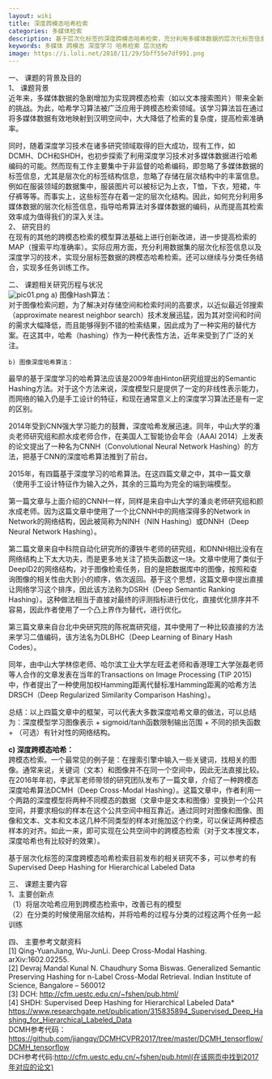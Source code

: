 ```yaml
---
layout: wiki
title: 深度跨模态哈希检索
categories: 多媒体检索
description: 基于层次化标签的深度跨模态哈希检索，充分利用多媒体数据的层次化标签信息，指导哈希算法对多媒体数据的编码，从而进一步提高其检索效率
keywords: 多媒体 跨模态 深度学习 哈希检索 层次结构
image: https://i.loli.net/2018/11/29/5bff55e7df991.png
---
```


一、	课题的背景及目的  
	1、	课题背景  
  近年来，多媒体数据的急剧增加为实现跨模态检索（如以文本搜索图片）带来全新的挑战。为此，哈希学习算法被广泛应用于跨模态检索领域。该学习算法旨在通过将多媒体数据有效地映射到汉明空间中，大大降低了检索的复杂度，提高检索准确率。    
  
  同时，随着深度学习技术在诸多研究领域取得的巨大成功，现有工作，如DCMH、DCH和SHDH，也初步探索了利用深度学习技术对多媒体数据进行哈希编码的可能。然而现有工作主要集中于非监督的哈希编码，即忽略了多媒体数据的标签信息，尤其是层次化的标签结构信息，忽略了存储在层次结构中的丰富信息。例如在服装领域的数据集中，服装图片可以被标记为上衣，T恤，下衣，短裙，牛仔裤等等。而事实上，这些标签存在着一定的层次化结构。因此，如何充分利用多媒体数据的层次化标签信息，指导哈希算法对多媒体数据的编码，从而提高其检索效率成为值得我们的深入关注。   
	2、	研究目的  
  在现有的其他的跨模态检索的模型算法基础上进行创新改进，进一步提高检索的MAP（搜索平均准确率）。实际应用方面，充分利用数据集的层次化标签信息以及深度学习的技术，实现分层标签数据的跨模态哈希检索。还可以继续与分类任务结合，实现多任务训练工作。

二、	课题相关研究历程与状况  
![pic01.png](https://i.loli.net/2018/11/29/5bff572bcca3e.png)
	a) 图像Hash算法：  
  对于图像检索问题，为了解决对存储空间和检索时间的高要求，以近似最近邻搜索（approximate nearest neighbor search）技术发展迅猛，因为其对空间和时间的需求大幅降低，而且能够得到不错的检索结果，因此成为了一种实用的替代方案。在这其中，哈希（hashing）作为一种代表性方法，近年来受到了广泛的关注。  
	
	b) 图像深度哈希算法：  
  最早的基于深度学习的哈希算法应该是2009年由Hinton研究组提出的Semantic Hashing方法。对于这个方法来说，深度模型只是提供了一定的非线性表示能力，而网络的输入仍是手工设计的特征，和现在通常意义上的深度学习算法还是有一定的区别。  
  
  2014年受到CNN强大学习能力的鼓舞，深度哈希发展迅速。同年，中山大学的潘炎老师研究组和颜水成老师合作，在美国人工智能协会年会（AAAI 2014）上发表的论文提出了一种名为CNNH（Convolutional Neural Network Hashing）的方法，把基于CNN的深度哈希算法推到了前台。  
  
  2015年，有四篇基于深度学习的哈希算法。在这四篇文章之中，其中一篇文章（使用手工设计特征作为输入之外，其余的三篇均为完全的端到端模型。  
  
  第一篇文章与上面介绍的CNNH一样，同样是来自中山大学的潘炎老师研究组和颜水成老师。因为这篇文章中使用了一个比CNNH中的网络深得多的Network in Network的网络结构，因此被简称为NINH（NIN Hashing）或DNNH（Deep Neural Network Hashing）。  
  
  第二篇文章来自中科院自动化研究所的谭铁牛老师的研究组，和DNNH相比没有在网络结构上下太大功夫，而是更多地关注了损失函数这一块。文章中使用了类似于DeepID2的网络结构，对于图像检索任务，目的是把数据库中的图像，按照和查询图像的相关性由大到小的顺序，依次返回。基于这个思想，这篇文章中提出直接让网络学习这个排序，因此该方法称为DSRH（Deep Semantic Ranking Hashing）。这种做法相当于直接对最终的评测指标进行优化，直接优化排序并不容易，因此作者使用了一个凸上界作为替代，进行优化。  
  
  第三篇文章来自台北中央研究院的陈祝嵩研究组，其中使用了一种比较直接的方法来学习二值编码，该方法名为DLBHC（Deep Learning of Binary Hash Codes）。  
  
  同年，由中山大学林倞老师、哈尔滨工业大学左旺孟老师和香港理工大学张磊老师等人合作的文章发表在当年的Transactions on Image Processing (TIP 2015)中，作者提出了一种使用加权Hamming距离代替标准Hamming距离的哈希方法DRSCH（Deep Regularized Similarity Comparison Hashing）。  
  
  总结：以上四篇文章中的框架，可以代表大多数深度哈希文章的做法，可以总结为：深度模型学习图像表示 + sigmoid/tanh函数限制输出范围 + 不同的损失函数 + （可选）有针对性的网络结构。  

  **c) 深度跨模态哈希：**  
  跨模态检索。一个最常见的例子是：在搜索引擎中输入一些关键词，找相关的图像。通常来说，关键词（文本）和图像并不在同一个空间中，因此无法直接比较。  在2016年年初，李武军老师带领的研究团队发布了一篇文章，介绍了一种跨模态深度哈希算法DCMH（Deep Cross-Modal Hashing）。这篇文章中，作者利用一个两路的深度模型将两种不同模态的数据（文章中是文本和图像）变换到一个公共空间，并要求相似的样本在这个公共空间中相互靠近。通过同时对图像和图像、图像和文本、文本和文本这几种不同类型的样本对施加这个约束，可以保证两种模态样本的对齐。如此一来，即可实现在公共空间中的跨模态检索（对于文本搜文本，深度哈希也有比较好的效果）。  
  
  基于层次化标签的深度跨模态哈希检索目前发布的相关研究不多，可以参考的有Supervised Deep Hashing for Hierarchical Labeled Data

三、	课题主要内容  
	1、主要创新点  
	（1）将层次哈希应用到跨模态检索中，改善已有的模型  
	（2）在分类的时候使用层次结构，并将哈希的过程与分类的过程这两个任务一起训练

四、	主要参考文献资料  
[1] Qing-YuanJiang, Wu-JunLi. Deep Cross-Modal Hashing. arXiv:1602.02255.  
[2] Devraj Mandal Kunal N. Chaudhury Soma Biswas. Generalized Semantic Preserving Hashing for n-Label Cross-Modal Retrieval. Indian Institute of Science, Bangalore – 560012  
[3] DCH: http://cfm.uestc.edu.cn/~fshen/pub.html/  
[4] SHDH: Supervised Deep Hashing for Hierarchical Labeled Data*  
https://www.researchgate.net/publication/315835894_Supervised_Deep_Hashing_for_Hierarchical_Labeled_Data  
DCMH参考代码：https://github.com/jiangqy/DCMHCVPR2017/tree/master/DCMH_tensorflow/DCMH_tensorflow  
DCH参考代码:http://cfm.uestc.edu.cn/~fshen/pub.html(在该网页中找到2017年对应的论文)  

